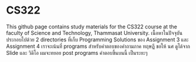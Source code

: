 # CS322
This github page contains study materials for the CS322 course at the faculty of Science and Technology, Thammasat University. 
เนื้อหาในปัจจุบันประกอบไปด้วย 2 directories ที่เก็บ Programming Solutions ของ Assignment 3 และ Assignment 4 
เราจะเน้นที่ programs สำหรับคำตอบของคำถามภาค ทฤษฎี ขอให้ นศ ดูได้จาก Slide และ วิดิโอ ผมจะทยอย post programs คำตอบขึ้นบนนี้ เป็นระยะๆ 
